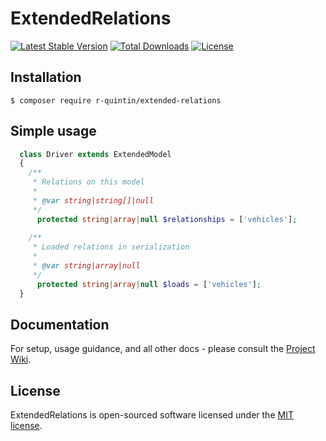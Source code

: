 ExtendedRelations
==============
[![Latest Stable Version](http://poser.pugx.org/r-quintin/extended-relations/v)](https://packagist.org/packages/r-quintin/extended-relations)
[![Total Downloads](http://poser.pugx.org/r-quintin/extended-relations/downloads)](https://packagist.org/packages/r-quintin/extended-relations)
[![License](http://poser.pugx.org/r-quintin/extended-relations/license)](https://packagist.org/packages/r-quintin/extended-relations)


## Installation
```
$ composer require r-quintin/extended-relations
```

## Simple usage
```php
  class Driver extends ExtendedModel
  {
    /**
     * Relations on this model
     *
     * @var string|string[]|null
     */
      protected string|array|null $relationships = ['vehicles'];
      
    /**
     * Loaded relations in serialization
     *
     * @var string|array|null
     */
      protected string|array|null $loads = ['vehicles'];
  }
```

## Documentation
For setup, usage guidance, and all other docs - please consult the [Project Wiki](https://github.com/r-quintin/ExtendedRelations/wiki).


## License
ExtendedRelations is open-sourced software licensed under the [MIT license](LICENSE).
